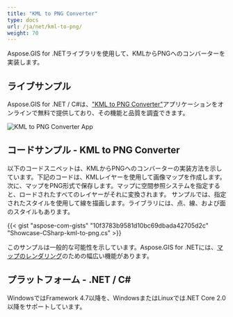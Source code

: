 ```yaml
---
title: "KML to PNG Converter"
type: docs
url: /ja/net/kml-to-png/
weight: 70
---
```


Aspose.GIS for .NETライブラリを使用して、KMLからPNGへのコンバーターを実装します。

## **ライブサンプル**

Aspose.GIS for .NET / C#は、["KML to PNG Converter"](https://products.aspose.app/gis/viewer/kml-to-png)アプリケーションをオンラインで無料で提供しており、その機能と品質を調査できます。

![KML to PNG Converter App](viewer.png)

## **コードサンプル - KML to PNG Converter**

以下のコードスニペットは、KMLからPNGへのコンバーターの実装方法を示しています。下記のコードは、KMLレイヤーを使用して画像マップを作成します。次に、マップをPNG形式で保存します。マップに空間参照システムを指定すると、ロードされたすべてのレイヤーがそれに変換されます。
サンプルでは、指定されたスタイルを使用して線を描画します。ライブラリには、点、線、および面のスタイルもあります。

{{< gist "aspose-com-gists" "10f3783b9581d10bc69dbada42705d2c" "Showcase-CSharp-kml-to-png.cs" >}}

このサンプルは一般的な可能性を示しています。Aspose.GIS for .NETには、[マップのレンダリング](https://docs.aspose.com/gis/net/map-rendering/)のための幅広い機能があります。

## **プラットフォーム - .NET / C#**

WindowsではFramework 4.7以降を、WindowsまたはLinuxでは.NET Core 2.0以降をサポートしています。
